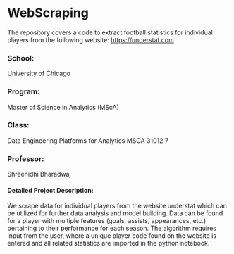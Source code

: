 # WebScraping

The repository covers a code to extract football statistics for individual players from the following website: https://understat.com

### School: 
  University of Chicago 
### Program: 
  Master of Science in Analytics (MScA) 
### Class: 
  Data Engineering Platforms for Analytics MSCA 31012 7
### Professor: 
  Shreenidhi Bharadwaj
  
#### Detailed Project Description: 

We scrape data for individual players from the website understat which can be utilized for further data analysis and model building. Data can be found for a player with multiple features (goals, assists, appearances, etc.) pertaining to their performance for each season. The algorithm requires input from the user, where a unique player code found on the website is entered and all related statistics are imported in the python notebook. 

